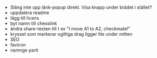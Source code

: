 * Släng inte upp länk-popup direkt. Visa knapp under brädet i stället?
* uppdatera readme
* lägg till licens
* byt namn till chesslink
* ändra share-texten till t ex "I move A1 to A2, checkmate!"
* krysset som markerar ogiltiga drag ligger lite under mitten
* SEO
* favicon
* namnge parti
